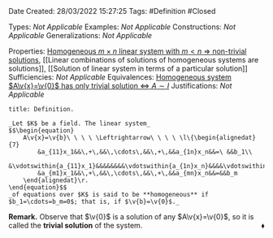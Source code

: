<br />
<br />

Date Created: 28/03/2022 15:27:25
Tags: #Definition #Closed 

Types: _Not Applicable_
Examples: _Not Applicable_
Constructions: _Not Applicable_
Generalizations: _Not Applicable_

Properties: [Homogeneous $m\times n$ linear system with $m<n$ $\Rightarrow$ non-trivial solutions](Homogeneous%20m%20by%20n%20linear%20system%20with%20m<n%20has%20a%20non-trivial%20solution.md), [[Linear combinations of solutions of homogeneous systems are solutions]], [[Solution of linear system in terms of a particular solution]]
Sufficiencies: _Not Applicable_
Equivalences: [Homogeneous system $A\v{x}=\v{0}$ has only trivial solution $\Leftrightarrow$ $A\sim I$](Homogeneous%20linear%20system%20only%20trivial%20solution%20iff%20coefficient%20matrix%20row-equivalent%20to%20identity.md)
Justifications: _Not Applicable_

``` ad-Definition
title: Definition.

_Let $K$ be a field. The linear system_
$$\begin{equation}
    A\v{x}=\v{b}\ \ \ \ \Leftrightarrow\ \ \ \ \l\{\begin{alignedat}{7}
        &a_{11}x_1&&\,+\,&&\,\cdots\,&&\,+\,&&a_{1n}x_n&&=\ &&b_1\\
        &\vdotswithin{a_{11}x_1}&&&&&&&&\vdotswithin{a_{1n}x_n}&&&&\vdotswithin{b_1}\\
        &a_{m1}x_1&&\,+\,&&\,\cdots\,&&\,+\,&&a_{mn}x_n&&=&&b_m
    \end{alignedat}\r.
\end{equation}$$
_of equations over $K$ is said to be **homogeneous** if $b_1=\cdots=b_m=0$; that is, if $\v{b}=\v{0}$._

```

**Remark.** Observe that $\v{0}$ is a solution of any $A\v{x}=\v{0}$, so it is called the **trivial solution** of the system.<span style="float:right;">$\blacklozenge$</span>
